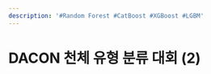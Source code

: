 ```yaml
---
description: '#Random Forest #CatBoost #XGBoost #LGBM'
---
```


# DACON 천체 유형 분류 대회 (2)

<figure><img src="../../../.gitbook/assets/DACON 천체 유형 분류 대회 (2)_페이지_01 (1).jpg" alt=""><figcaption></figcaption></figure>

<figure><img src="../../../.gitbook/assets/DACON 천체 유형 분류 대회 (2)_페이지_02 (1).jpg" alt=""><figcaption></figcaption></figure>

<figure><img src="../../../.gitbook/assets/DACON 천체 유형 분류 대회 (2)_페이지_03.jpg" alt=""><figcaption></figcaption></figure>

<figure><img src="../../../.gitbook/assets/DACON 천체 유형 분류 대회 (2)_페이지_04.jpg" alt=""><figcaption></figcaption></figure>

<figure><img src="../../../.gitbook/assets/DACON 천체 유형 분류 대회 (2)_페이지_05.jpg" alt=""><figcaption></figcaption></figure>

<figure><img src="../../../.gitbook/assets/DACON 천체 유형 분류 대회 (2)_페이지_06.jpg" alt=""><figcaption></figcaption></figure>

<figure><img src="../../../.gitbook/assets/DACON 천체 유형 분류 대회 (2)_페이지_07.jpg" alt=""><figcaption></figcaption></figure>

<figure><img src="../../../.gitbook/assets/DACON 천체 유형 분류 대회 (2)_페이지_08.jpg" alt=""><figcaption></figcaption></figure>

<figure><img src="../../../.gitbook/assets/DACON 천체 유형 분류 대회 (2)_페이지_09.jpg" alt=""><figcaption></figcaption></figure>

<figure><img src="../../../.gitbook/assets/DACON 천체 유형 분류 대회 (2)_페이지_10.jpg" alt=""><figcaption></figcaption></figure>

<figure><img src="../../../.gitbook/assets/DACON 천체 유형 분류 대회 (2)_페이지_11.jpg" alt=""><figcaption></figcaption></figure>

<figure><img src="../../../.gitbook/assets/DACON 천체 유형 분류 대회 (2)_페이지_12.jpg" alt=""><figcaption></figcaption></figure>

<figure><img src="../../../.gitbook/assets/DACON 천체 유형 분류 대회 (2)_페이지_13.jpg" alt=""><figcaption></figcaption></figure>

<figure><img src="../../../.gitbook/assets/DACON 천체 유형 분류 대회 (2)_페이지_14.jpg" alt=""><figcaption></figcaption></figure>

<figure><img src="../../../.gitbook/assets/DACON 천체 유형 분류 대회 (2)_페이지_15.jpg" alt=""><figcaption></figcaption></figure>

<figure><img src="../../../.gitbook/assets/DACON 천체 유형 분류 대회 (2)_페이지_16.jpg" alt=""><figcaption></figcaption></figure>

<figure><img src="../../../.gitbook/assets/DACON 천체 유형 분류 대회 (2)_페이지_17.jpg" alt=""><figcaption></figcaption></figure>

<figure><img src="../../../.gitbook/assets/DACON 천체 유형 분류 대회 (2)_페이지_18.jpg" alt=""><figcaption></figcaption></figure>

<figure><img src="../../../.gitbook/assets/DACON 천체 유형 분류 대회 (2)_페이지_19.jpg" alt=""><figcaption></figcaption></figure>

<figure><img src="../../../.gitbook/assets/DACON 천체 유형 분류 대회 (2)_페이지_20.jpg" alt=""><figcaption></figcaption></figure>

<figure><img src="../../../.gitbook/assets/DACON 천체 유형 분류 대회 (2)_페이지_21.jpg" alt=""><figcaption></figcaption></figure>

<figure><img src="../../../.gitbook/assets/DACON 천체 유형 분류 대회 (2)_페이지_22.jpg" alt=""><figcaption></figcaption></figure>

<figure><img src="../../../.gitbook/assets/DACON 천체 유형 분류 대회 (2)_페이지_23.jpg" alt=""><figcaption></figcaption></figure>

<figure><img src="../../../.gitbook/assets/DACON 천체 유형 분류 대회 (2)_페이지_24.jpg" alt=""><figcaption></figcaption></figure>

<figure><img src="../../../.gitbook/assets/DACON 천체 유형 분류 대회 (2)_페이지_25.jpg" alt=""><figcaption></figcaption></figure>

<figure><img src="../../../.gitbook/assets/DACON 천체 유형 분류 대회 (2)_페이지_26.jpg" alt=""><figcaption></figcaption></figure>

<figure><img src="../../../.gitbook/assets/DACON 천체 유형 분류 대회 (2)_페이지_27.jpg" alt=""><figcaption></figcaption></figure>

<figure><img src="../../../.gitbook/assets/DACON 천체 유형 분류 대회 (2)_페이지_28.jpg" alt=""><figcaption></figcaption></figure>

<figure><img src="../../../.gitbook/assets/DACON 천체 유형 분류 대회 (2)_페이지_29.jpg" alt=""><figcaption></figcaption></figure>

<figure><img src="../../../.gitbook/assets/DACON 천체 유형 분류 대회 (2)_페이지_30.jpg" alt=""><figcaption></figcaption></figure>

<figure><img src="../../../.gitbook/assets/DACON 천체 유형 분류 대회 (2)_페이지_31.jpg" alt=""><figcaption></figcaption></figure>

<figure><img src="../../../.gitbook/assets/DACON 천체 유형 분류 대회 (2)_페이지_32.jpg" alt=""><figcaption></figcaption></figure>
